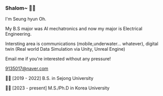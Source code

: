 ### Shalom~ 👋😀

I'm Seung hyun Oh.


My B.S major was AI mechatronics and now my major is Electrical Engineering.


Intersting area is communications (mobile,underwater... whatever), digital twin (Real world Data Simulation via Unity, Unreal Engine)

Email me if you're interested without any pressure!


9135017@naver.com

👨‍🎓 [2019 - 2022] B.S. in Sejong University <AI Mechatronics Engineering>


🧑‍💻 [2023 - present] M.S./Ph.D in Korea University <Electrical Engineering>

<!--
**DragonTrainerTristana/DragonTrainerTristana** is a ✨ _special_ ✨ repository because its `README.md` (this file) appears on your GitHub profile.

Here are some ideas to get you started:

- 🔭 I’m currently working on ...
- 🌱 I’m currently learning ...
- 👯 I’m looking to collaborate on ...
- 🤔 I’m looking for help with ...
- 💬 Ask me about ...
- 📫 How to reach me: ...
- 😄 Pronouns: ...
- ⚡ Fun fact: ...
-->
